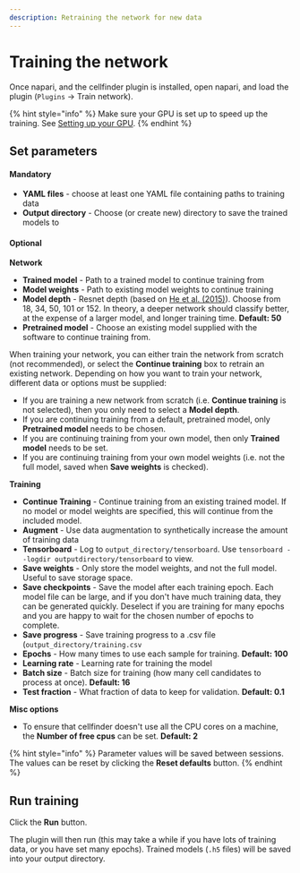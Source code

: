 ```yaml
---
description: Retraining the network for new data
---
```


# Training the network

Once napari, and the cellfinder plugin is installed, open napari, and load the plugin \(`Plugins` -&gt; Train network\).

{% hint style="info" %}
Make sure your GPU is set up to speed up the training. See [Setting up your GPU](../../cellfinder/installation/using-gpu.md).
{% endhint %}

## Set parameters

#### **Mandatory**

* **YAML files** - choose at least one YAML file containing paths to training data
* **Output directory** - Choose \(or create new\) directory to save the trained models to

#### **Optional**

**Network** 

* **Trained model** - Path to a trained model to continue training from
* **Model weights** -  Path to existing model weights to continue training
* **Model depth** - Resnet depth \(based on [He et al. \(2015\)](https://arxiv.org/abs/1512.03385)\). Choose from 18, 34, 50, 101 or 152. In theory, a deeper network should classify better, at the expense of a larger model, and longer training time. **Default: 50**
* **Pretrained model** - Choose an existing model supplied with the software to continue training from.

When training your network, you can either train the network from scratch \(not recommended\), or select the **Continue training** box to retrain an existing network. Depending on how you want to train your network, different data or options must be supplied:

* If you are training a new network from scratch \(i.e. **Continue training** is not selected\), then you only need to select a **Model depth**.
* If you are continuing training from a default, pretrained model, only **Pretrained model** needs to be chosen.
* If you are continuing training from your own model, then only **Trained model** needs to be set.
* If you are continuing training from your own model weights \(i.e. not the full model, saved when **Save weights** is checked\).

**Training**

* **Continue Training** - Continue training from an existing trained model. If no model or model weights are specified, this will continue from the included model.
* **Augment** - Use data augmentation to synthetically increase the amount of training data
* **Tensorboard** - Log to `output_directory/tensorboard`. Use `tensorboard --logdir outputdirectory/tensorboard` to view.
* **Save weights** - Only store the model weights, and not the full model. Useful to save storage space.
* **Save checkpoints** - Save the model after each training epoch. Each model file can be large, and if you don't have much training data, they can be generated quickly. Deselect if you are training for many epochs and you are happy to wait for the chosen number of epochs to complete.
* **Save progress** -  Save training progress to a .csv file \(`output_directory/training.csv`
* **Epochs** - How many times to use each sample for training. **Default: 100**
* **Learning rate** - Learning rate for training the model
* **Batch size** - Batch size for training \(how many cell candidates to process at once\). **Default: 16**
* **Test fraction** - What fraction of data to keep for validation. **Default: 0.1**

**Misc options**

* To ensure that cellfinder doesn't use all the CPU cores on a machine, the **Number of free cpus** can be set. **Default: 2**

{% hint style="info" %}
Parameter values will be saved between sessions. The values can be reset by clicking the **Reset defaults** button.
{% endhint %}

## Run training

Click the **Run** button. 

The plugin will then run \(this may take a while if you have lots of training data, or you have set many epochs\). Trained models \(`.h5` files\) will be saved into your output directory. 

